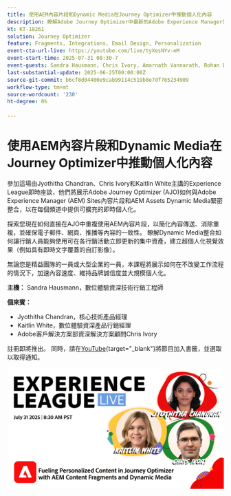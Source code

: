 ```yaml
---
title: 使用AEM內容片段和Dynamic Media在Journey Optimizer中推動個人化內容
description: 瞭解Adobe Journey Optimizer中最新的Adobe Experience Manager整合如何協助讓內容傳送更有效率、更有效率
kt: KT-18261
solution: Journey Optimizer
feature: Fragments, Integrations, Email Design, Personalization
event-cta-url-live: https://youtube.com/live/tyXesNYv-eM
event-start-time: 2025-07-31 08:30-7
event-guests: Sandra Hausmann, Chris Ivory, Amarnath Vannarath, Rohan Bhatt
last-substantial-update: 2025-06-25T00:00:00Z
source-git-commit: b6cf8d04400e9cab99114c519b8e7df785234909
workflow-type: tm+mt
source-wordcount: '230'
ht-degree: 0%

---
```



# 使用AEM內容片段和Dynamic Media在Journey Optimizer中推動個人化內容

參加這場由Jyothitha Chandran、Chris Ivory和Kaitlin White主講的Experience League即時座談，他們將展示Adobe Journey Optimizer (AJO)如何與Adobe Experience Manager (AEM) Sites內容片段和AEM Assets Dynamic Media緊密整合，以在每個頻道中提供可擴充的即時個人化。

探索您現在如何直接在AJO中重複使用AEM內容片段，以簡化內容傳送、消除重複，並確保電子郵件、網頁、推播等內容的一致性。 瞭解Dynamic Media整合如何讓行銷人員能夠使用可在各行銷活動立即更新的集中資產，建立超個人化視覺效果（例如具有即時文字覆蓋的自訂影像）。

無論您是精益團隊的一員或大型企業的一員，本課程將展示如何在不改變工作流程的情況下，加速內容速度、維持品牌誠信度並大規模個人化。

**主機：**
Sandra Hausmann，數位體驗資深技術行銷工程師

**個來賓：**

* Jyothitha Chandran，核心技術產品經理
* Kaitlin White，數位體驗資深產品行銷經理
* Adobe客戶解決方案部資深解決方案顧問Chris Ivory

註冊即將推出。 同時，請在[YouTube](https://www.youtube.com/live/VUysRFpD40Q){target="_blank"}將節目加入書籤，並選取以取得通知。

[![網頁橫幅](/help/experience-league-live/episodes/assets/WebBanner-31July2025.png)](https://www.youtube.com/live/VUysRFpD40Q)
